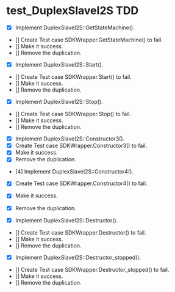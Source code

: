 # test_DuplexSlaveI2S TDD
- [x] Implement DuplexSlaveI2S::GetStateMachine(). 
- [] Create Test case SDKWrapper.GetStateMachine() to fail. 
- [] Make it success. 
- [] Remove the duplication. 

- [x] Implement DuplexSlaveI2S::Start(). 
- [] Create Test case SDKWrapper.Start() to fail. 
- [] Make it success. 
- [] Remove the duplication. 

- [x] Implement DuplexSlaveI2S::Stop(). 
- [] Create Test case SDKWrapper.Stop() to fail. 
- [] Make it success. 
- [] Remove the duplication. 

- [x] Implement DuplexSlaveI2S::Constructor3(). 
- [x] Create Test case SDKWrapper.Constructor3() to fail. 
- [x] Make it success. 
- [x] Remove the duplication. 

- [4] Implement DuplexSlaveI2S::Constructor4(). 
- [x] Create Test case SDKWrapper.Constructor4() to fail. 
- [x] Make it success. 
- [x] Remove the duplication. 

- [x] Implement DuplexSlaveI2S::Destructor(). 
- [] Create Test case SDKWrapper.Destructor() to fail. 
- [] Make it success. 
- [] Remove the duplication. 

- [x] Implement DuplexSlaveI2S::Destructor_stopped(). 
- [] Create Test case SDKWrapper.Destructor_stopped() to fail. 
- [] Make it success. 
- [] Remove the duplication. 

